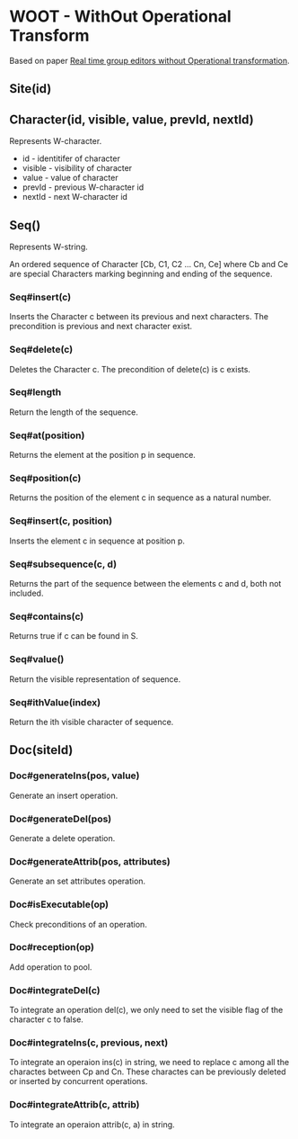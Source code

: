 # WOOT - WithOut Operational Transform

Based on paper [Real time group editors without Operational transformation](https://hal.inria.fr/inria-00071240/document).

## Site(id)

## Character(id, visible, value, prevId, nextId)

Represents W-character.

- id - identitifer of character
- visible - visibility of character
- value - value of character
- prevId - previous W-character id
- nextId - next W-character id

## Seq()

Represents W-string.

An ordered sequence of Character [Cb, C1, C2 ... Cn, Ce] where Cb and Ce are special Characters marking beginning and ending of the sequence.

### Seq#insert(c)

Inserts the Character c between its previous and next characters. The precondition is previous and next character exist.

### Seq#delete(c)

Deletes the Character c. The precondition of delete(c) is c exists.

### Seq#length

Return the length of the sequence.

### Seq#at(position)

Returns the element at the position p in sequence.

### Seq#position(c)

Returns the position of the element c in sequence as a natural number.

### Seq#insert(c, position)

Inserts the element c in sequence at position p.

### Seq#subsequence(c, d)

Returns the part of the sequence between the elements c and d, both not included.

### Seq#contains(c)

Returns true if c can be found in S.

### Seq#value()

Return the visible representation of sequence.

### Seq#ithValue(index)

Return the ith visible character of sequence.

## Doc(siteId)

### Doc#generateIns(pos, value)

Generate an insert operation.

### Doc#generateDel(pos)

Generate a delete operation.

### Doc#generateAttrib(pos, attributes)

Generate an set attributes operation.

### Doc#isExecutable(op)

Check preconditions of an operation.

### Doc#reception(op)

Add operation to pool.

### Doc#integrateDel(c)

To integrate an operation del(c), we only need to set the visible flag of the character c to false.

### Doc#integrateIns(c, previous, next)

To integrate an operaion ins(c) in string, we need to replace c among all the charactes between Cp and Cn.
These charactes can be previously deleted or inserted by concurrent operations.

### Doc#integrateAttrib(c, attrib)

To integrate an operaion attrib(c, a) in string.
